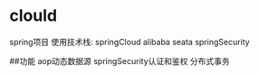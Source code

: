 # clould
spring项目
使用技术栈:
springCloud alibaba
seata
springSecurity

##功能
aop动态数据源
springSecurity认证和鉴权
分布式事务
